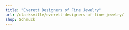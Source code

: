 ```yaml
---
title: "Everett Designers of Fine Jewelry"
url: /clarksville/everett-designers-of-fine-jewelry/
shop: Schmuck
---
```

